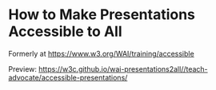 # How to Make Presentations Accessible to All
Formerly at https://www.w3.org/WAI/training/accessible

Preview: https://w3c.github.io/wai-presentations2all//teach-advocate/accessible-presentations/
